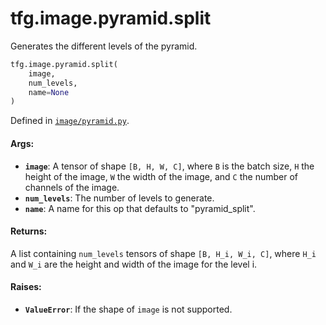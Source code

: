 <div itemscope itemtype="http://developers.google.com/ReferenceObject">
<meta itemprop="name" content="tfg.image.pyramid.split" />
<meta itemprop="path" content="Stable" />
</div>

# tfg.image.pyramid.split

Generates the different levels of the pyramid.

``` python
tfg.image.pyramid.split(
    image,
    num_levels,
    name=None
)
```



Defined in [`image/pyramid.py`](https://github.com/tensorflow/graphics/blob/master/tensorflow_graphics/image/pyramid.py).

<!-- Placeholder for "Used in" -->

#### Args:

* <b>`image`</b>: A tensor of shape `[B, H, W, C]`, where `B` is the batch size, `H`
    the height of the image, `W` the width of the image, and `C` the number of
    channels of the image.
* <b>`num_levels`</b>: The number of levels to generate.
* <b>`name`</b>: A name for this op that defaults to "pyramid_split".


#### Returns:

A list containing `num_levels` tensors of shape `[B, H_i, W_i, C]`, where
`H_i` and `W_i` are the height and width of the image for the level i.


#### Raises:

* <b>`ValueError`</b>: If the shape of `image` is not supported.